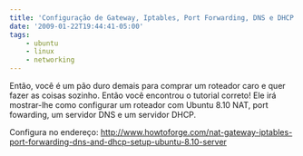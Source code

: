 ```yaml
---
title: 'Configuração de Gateway, Iptables, Port Forwarding, DNS e DHCP no Ubuntu Server 8.10'
date: '2009-01-22T19:44:41-05:00'
tags:
    - ubuntu
    - linux
    - networking
---
```


<span onmouseout="_tipoff()" onmouseover="_tipon(this)">Então, você é um pão duro demais para comprar um roteador caro e quer fazer as coisas sozinho.</span> Então você encontrou o tutorial correto! <span onmouseout="_tipoff()" onmouseover="_tipon(this)"><span class="google-src-text" style="direction: ltr; text-align: left;">Ele </span>irá mostrar-lhe como configurar um roteador com Ubuntu 8.10 NAT, port fowarding, um servidor DNS e um servidor DHCP.</span>

<span onmouseout="_tipoff()" onmouseover="_tipon(this)">Configura no endereço: <http://www.howtoforge.com/nat-gateway-iptables-port-forwarding-dns-and-dhcp-setup-ubuntu-8.10-server>  
</span>
